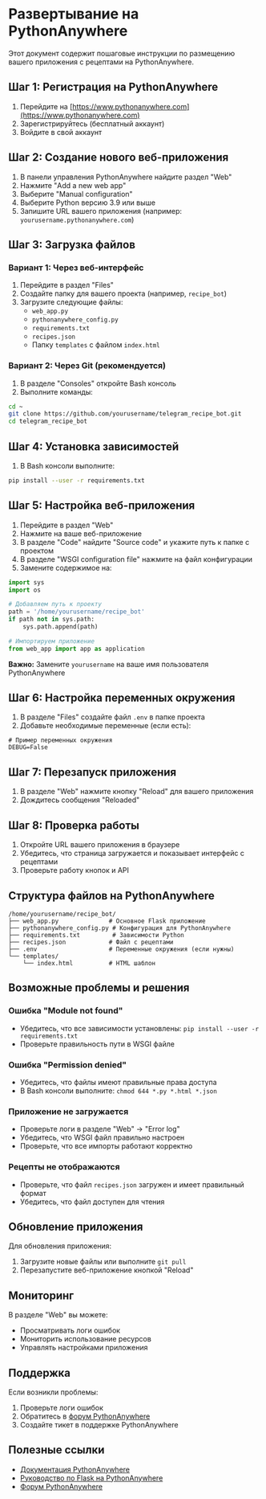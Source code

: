 # Развертывание на PythonAnywhere

Этот документ содержит пошаговые инструкции по размещению вашего приложения с рецептами на PythonAnywhere.

## Шаг 1: Регистрация на PythonAnywhere

1. Перейдите на [https://www.pythonanywhere.com](https://www.pythonanywhere.com)
2. Зарегистрируйтесь (бесплатный аккаунт)
3. Войдите в свой аккаунт

## Шаг 2: Создание нового веб-приложения

1. В панели управления PythonAnywhere найдите раздел "Web"
2. Нажмите "Add a new web app"
3. Выберите "Manual configuration"
4. Выберите Python версию 3.9 или выше
5. Запишите URL вашего приложения (например: `yourusername.pythonanywhere.com`)

## Шаг 3: Загрузка файлов

### Вариант 1: Через веб-интерфейс
1. Перейдите в раздел "Files"
2. Создайте папку для вашего проекта (например, `recipe_bot`)
3. Загрузите следующие файлы:
   - `web_app.py`
   - `pythonanywhere_config.py`
   - `requirements.txt`
   - `recipes.json`
   - Папку `templates` с файлом `index.html`

### Вариант 2: Через Git (рекомендуется)
1. В разделе "Consoles" откройте Bash консоль
2. Выполните команды:
```bash
cd ~
git clone https://github.com/yourusername/telegram_recipe_bot.git
cd telegram_recipe_bot
```

## Шаг 4: Установка зависимостей

1. В Bash консоли выполните:
```bash
pip install --user -r requirements.txt
```

## Шаг 5: Настройка веб-приложения

1. Перейдите в раздел "Web"
2. Нажмите на ваше веб-приложение
3. В разделе "Code" найдите "Source code" и укажите путь к папке с проектом
4. В разделе "WSGI configuration file" нажмите на файл конфигурации
5. Замените содержимое на:

```python
import sys
import os

# Добавляем путь к проекту
path = '/home/yourusername/recipe_bot'
if path not in sys.path:
    sys.path.append(path)

# Импортируем приложение
from web_app import app as application
```

**Важно:** Замените `yourusername` на ваше имя пользователя PythonAnywhere

## Шаг 6: Настройка переменных окружения

1. В разделе "Files" создайте файл `.env` в папке проекта
2. Добавьте необходимые переменные (если есть):
```
# Пример переменных окружения
DEBUG=False
```

## Шаг 7: Перезапуск приложения

1. В разделе "Web" нажмите кнопку "Reload" для вашего приложения
2. Дождитесь сообщения "Reloaded"

## Шаг 8: Проверка работы

1. Откройте URL вашего приложения в браузере
2. Убедитесь, что страница загружается и показывает интерфейс с рецептами
3. Проверьте работу кнопок и API

## Структура файлов на PythonAnywhere

```
/home/yourusername/recipe_bot/
├── web_app.py              # Основное Flask приложение
├── pythonanywhere_config.py # Конфигурация для PythonAnywhere
├── requirements.txt         # Зависимости Python
├── recipes.json            # Файл с рецептами
├── .env                    # Переменные окружения (если нужны)
└── templates/
    └── index.html          # HTML шаблон
```

## Возможные проблемы и решения

### Ошибка "Module not found"
- Убедитесь, что все зависимости установлены: `pip install --user -r requirements.txt`
- Проверьте правильность пути в WSGI файле

### Ошибка "Permission denied"
- Убедитесь, что файлы имеют правильные права доступа
- В Bash консоли выполните: `chmod 644 *.py *.html *.json`

### Приложение не загружается
- Проверьте логи в разделе "Web" → "Error log"
- Убедитесь, что WSGI файл правильно настроен
- Проверьте, что все импорты работают корректно

### Рецепты не отображаются
- Проверьте, что файл `recipes.json` загружен и имеет правильный формат
- Убедитесь, что файл доступен для чтения

## Обновление приложения

Для обновления приложения:
1. Загрузите новые файлы или выполните `git pull`
2. Перезапустите веб-приложение кнопкой "Reload"

## Мониторинг

В разделе "Web" вы можете:
- Просматривать логи ошибок
- Мониторить использование ресурсов
- Управлять настройками приложения

## Поддержка

Если возникли проблемы:
1. Проверьте логи ошибок
2. Обратитесь в [форум PythonAnywhere](https://www.pythonanywhere.com/forums/)
3. Создайте тикет в поддержке PythonAnywhere

## Полезные ссылки

- [Документация PythonAnywhere](https://help.pythonanywhere.com/)
- [Руководство по Flask на PythonAnywhere](https://help.pythonanywhere.com/pages/Flask/)
- [Форум PythonAnywhere](https://www.pythonanywhere.com/forums/)


